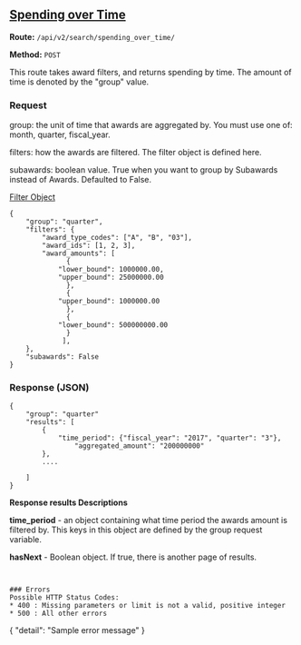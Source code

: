 ## [Spending over Time](#spending-over-time)
**Route:** `/api/v2/search/spending_over_time/`

**Method:** `POST`

This route takes award filters, and returns spending by time.  The amount of time is denoted by the "group" value.

### Request
group: the unit of time that awards are aggregated by.  You must use one of: month, quarter, fiscal_year.

filters: how the awards are filtered.  The filter object is defined here.

subawards: boolean value.  True when you want to group by Subawards instead of Awards.  Defaulted to False.

[Filter Object](../search_filters.md)

```
{
    "group": "quarter",
    "filters": {
        "award_type_codes": ["A", "B", "03"],
        "award_ids": [1, 2, 3],
        "award_amounts": [
              {
            "lower_bound": 1000000.00,
            "upper_bound": 25000000.00
              },
              {
            "upper_bound": 1000000.00
              },
              {
            "lower_bound": 500000000.00
              }
             ],
    },
    "subawards": False
}
```


### Response (JSON)

```
{
    "group": "quarter"
    "results": [
        {
            "time_period": {"fiscal_year": "2017", "quarter": "3"},
                "aggregated_amount": "200000000"
        },
        ....

    ]
}
```
**Response results Descriptions**

**time_period** - an object containing what time period the awards amount is filtered by.  This keys in this object are defined by the group request variable.

**hasNext** - Boolean object. If true, there is another page of results.

```


### Errors
Possible HTTP Status Codes:
* 400 : Missing parameters or limit is not a valid, positive integer
* 500 : All other errors

```
{
  "detail": "Sample error message"
}
```
